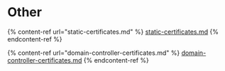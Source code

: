 # Other

{% content-ref url="static-certificates.md" %}
[static-certificates.md](static-certificates.md)
{% endcontent-ref %}

{% content-ref url="domain-controller-certificates.md" %}
[domain-controller-certificates.md](domain-controller-certificates.md)
{% endcontent-ref %}

